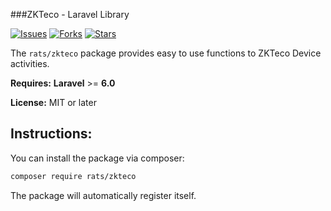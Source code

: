 ###ZKTeco - Laravel Library

[![Issues](https://img.shields.io/github/issues/raihanafroz/zkteco?style=flat-square)](https://github.com/raihanafroz/zkteco/issues)
[![Forks](https://img.shields.io/github/forks/raihanafroz/zkteco?style=flat-square)](https://github.com/raihanafroz/zkteco/network/members)
[![Stars](https://img.shields.io/github/stars/raihanafroz/zkteco?style=flat-square)](https://github.com/raihanafroz/zkteco/stargazers)


The `rats/zkteco` package provides easy to use functions to ZKTeco Device activities.

__Requires:__  **Laravel** >= **6.0**

__License:__ MIT or later

## Instructions:
You can install the package via composer:

``` bash
composer require rats/zkteco
```
The package will automatically register itself.